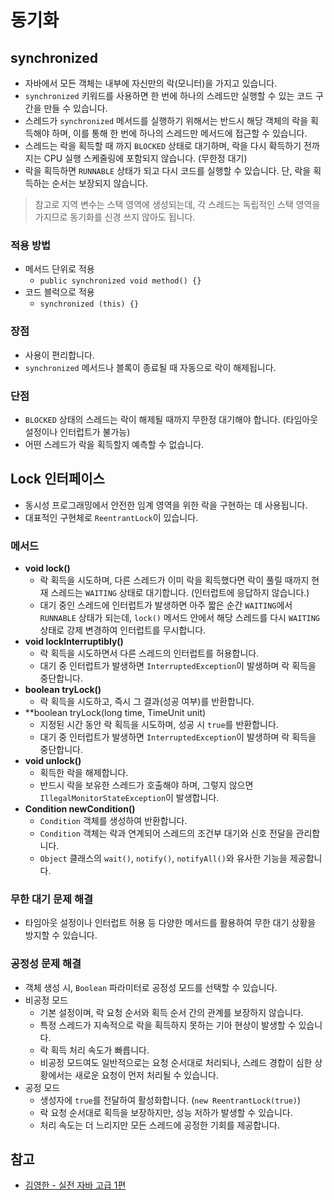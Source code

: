 # 동기화

## synchronized

- 자바에서 모든 객체는 내부에 자신만의 락(모니터)을 가지고 있습니다.
- `synchronized` 키워드를 사용하면 한 번에 하나의 스레드만 실행할 수 있는 코드 구간을 만들 수 있습니다.
- 스레드가 `synchronized` 메서드를 실행하기 위해서는 반드시 해당 객체의 락을 획득해야 하며, 이를 통해 한 번에 하나의 스레드만 메서드에 접근할 수 있습니다.
- 스레드는 락을 획득할 때 까지 `BLOCKED` 상태로 대기하며, 락을 다시 확득하기 전까지는 CPU 실행 스케줄링에 포함되지 않습니다. (무한정 대기)
- 락을 획득하면 `RUNNABLE` 상태가 되고 다시 코드를 실행할 수 있습니다. 단, 락을 획득하는 순서는 보장되지 않습니다.

> 참고로 지역 변수는 스택 영역에 생성되는데, 각 스레드는 독립적인 스택 영역을 가지므로 동기화를 신경 쓰지 않아도 됩니다.

### 적용 방법

- 메서드 단위로 적용
  - `public synchronized void method() {}`
- 코드 블럭으로 적용
  - `synchronized (this) {}`

### 장점

- 사용이 편리합니다.
- `synchronized` 메서드나 블록이 종료될 때 자동으로 락이 해제됩니다.

### 단점

- `BLOCKED` 상태의 스레드는 락이 해제될 때까지 무한정 대기해야 합니다. (타임아웃 설정이나 인터럽트가 불가능)
- 어떤 스레드가 락을 획득할지 예측할 수 없습니다.

## Lock 인터페이스

- 동시성 프로그래밍에서 안전한 임계 영역을 위한 락을 구현하는 데 사용됩니다.
- 대표적인 구현체로 `ReentrantLock`이 있습니다.

### 메서드

- **void lock()**
  - 락 획득을 시도하며, 다른 스레드가 이미 락을 획득했다면 락이 풀릴 때까지 현재 스레드는 `WAITING` 상태로 대기합니다. (인터럽트에 응답하지 않습니다.)
  - 대기 중인 스레드에 인터럽트가 발생하면 아주 짧은 순간 `WAITING`에서 `RUNNABLE` 상태가 되는데, `lock()` 메서드 안에서 해당 스레드를 다시 `WAITING` 상태로 강제 변경하여 인터럽트를 무시합니다.
- **void lockInterruptibly()**
  - 락 획득을 시도하면서 다른 스레드의 인터럽트를 허용합니다.
  - 대기 중 인터럽트가 발생하면 `InterruptedException`이 발생하며 락 획득을 중단합니다.
- **boolean tryLock()**
  - 락 획득을 시도하고, 즉시 그 결과(성공 여부)를 반환합니다.
- **boolean tryLock(long time, TimeUnit unit)
  - 지정된 시간 동안 락 획득을 시도하며, 성공 시 `true`를 반환합니다.
  - 대기 중 인터럽트가 발생하면 `InterruptedException`이 발생하며 락 획득을 중단합니다.
- **void unlock()**
  - 획득한 락을 해제합니다.
  - 반드시 락을 보유한 스레드가 호출해야 하며, 그렇지 않으면 `IllegalMonitorStateException`이 발생합니다.
- **Condition newCondition()**
  - `Condition` 객체를 생성하여 반환합니다.
  - `Condition` 객체는 락과 연계되어 스레드의 조건부 대기와 신호 전달을 관리합니다.
  - `Object` 클래스의 `wait()`, `notify()`, `notifyAll()`와 유사한 기능을 제공합니다.

### 무한 대기 문제 해결

- 타임아웃 설정이나 인터럽트 허용 등 다양한 메서드를 활용하여 무한 대기 상황을 방지할 수 있습니다.

### 공정성 문제 해결

- 객체 생성 시, `Boolean` 파라미터로 공정성 모드를 선택할 수 있습니다.
- 비공정 모드
  - 기본 설정이며, 락 요청 순서와 획득 순서 간의 관계를 보장하지 않습니다.
  - 특정 스레드가 지속적으로 락을 획득하지 못하는 기아 현상이 발생할 수 있습니다.
  - 락 획득 처리 속도가 빠릅니다.
  - 비공정 모드여도 일반적으로는 요청 순서대로 처리되나, 스레드 경합이 심한 상황에서는 새로운 요청이 먼저 처리될 수 있습니다.
- 공정 모드
  - 생성자에 `true`를 전달하여 활성화합니다. (`new ReentrantLock(true)`)
  - 락 요청 순서대로 획득을 보장하지만, 성능 저하가 발생할 수 있습니다.
  - 처리 속도는 더 느리지만 모든 스레드에 공정한 기회를 제공합니다.

## 참고

- [김영한 - 실전 자바 고급 1편](https://www.inflearn.com/course/%EA%B9%80%EC%98%81%ED%95%9C%EC%9D%98-%EC%8B%A4%EC%A0%84-%EC%9E%90%EB%B0%94-%EA%B3%A0%EA%B8%89-1/dashboard)